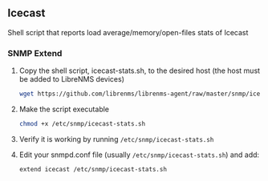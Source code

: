 ## Icecast

Shell script that reports load average/memory/open-files stats of Icecast
### SNMP Extend

1. Copy the shell script, icecast-stats.sh, to the desired host (the host must be added to LibreNMS devices)

    ```bash
    wget https://github.com/librenms/librenms-agent/raw/master/snmp/icecast-stats.sh -O /etc/snmp/icecast-stats.sh
    ```

2. Make the script executable

    ```bash
    chmod +x /etc/snmp/icecast-stats.sh
    ```

3. Verify it is working by running `/etc/snmp/icecast-stats.sh`

4. Edit your snmpd.conf file (usually `/etc/snmp/icecast-stats.sh`) and add:

    ```bash
    extend icecast /etc/snmp/icecast-stats.sh
    ```
